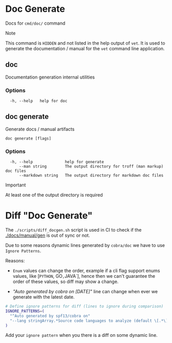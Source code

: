 # Doc Generate

Docs for `cmd/doc/` command

> [!NOTE]
> This command is `HIDDEN` and not listed in the help output of `vet`. It is used to generate the documentation / manual for the `vet` command line application.

## doc

Documentation generation internal utilities

### Options

```
  -h, --help   help for doc
```

## doc generate

Generate docs / manual artifacts

```
doc generate [flags]
```

### Options

```
  -h, --help              help for generate
      --man string        The output directory for troff (man markup) doc files
      --markdown string   The output directory for markdown doc files
```

> [!IMPORTANT]
> At least one of the output directory is required

# Diff "Doc Generate"

The `./scripts/diff_docgen.sh` script is used in CI to check if the [./docs/manual/gen](./docs/manual/gen) is out of sync or not.

Due to some reasons dynamic lines generated by `cobra/doc` we have to use `Ignore Patterns`.

Reasons:

- `Enum` values can change the order, example if a cli flag support enums values, like [`PYTHON`, GO`,`JAVA`], hence then we can't guarantee the order of these values, so diff may show a change.

- _"Auto generated by cobra on [DATE]"_ line can change when ever we generate with the latest date.

```bash
# Define ignore patterns for diff (lines to ignore during comparison)
IGNORE_PATTERNS=(
  "^Auto generated by spf13/cobra on"
  "--lang stringArray.*Source code languages to analyze (default \[.*\])"
)
```

Add your `ignore pattern` when you there is a diff on some dynamic line.
